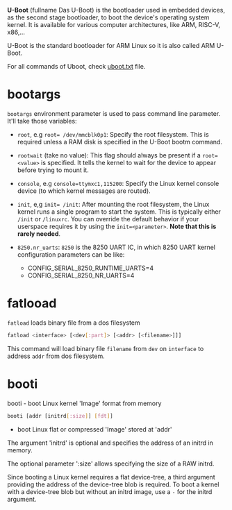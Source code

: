 **U-Boot** (fullname Das U-Boot) is the bootloader used in embedded devices, as the second stage bootloader, to boot the device's operating system kernel. It is available for various computer architectures, like ARM, RISC-V, x86,...

U-Boot is the standard bootloader for ARM Linux so it is also called ARM U-Boot.

For all commands of Uboot, check [uboot.txt](uboot.txt) file.
# bootargs
``bootargs`` environment parameter is used to pass command line parameter. It'll take those variables:
* ``root``, e.g ``root=	/dev/mmcblk0p1``: Specify the root filesystem. This is required unless a RAM disk is specified in the U-Boot bootm command.
* ``rootwait`` (take no value): This flag should always be present if a ``root=<value>`` is specified. It tells the kernel to wait for the device to appear before trying to mount it.
* ``console``, e.g ``console=ttymxc1,115200``: Specify the Linux kernel console device (to which kernel messages are routed).
* ``init``, e,g ``init=	/init``: After mounting the root filesystem, the Linux kernel runs a single program to start the system. This is typically either ``/init`` or ``/linuxrc``. You can override the default behavior if your userspace requires it by using the ``init=<parameter>``. **Note that this is rarely needed**.

* ``8250.nr_uarts``: ``8250`` is the 8250 UART IC, in which 8250 UART kernel configuration parameters can be like:
	* CONFIG_SERIAL_8250_RUNTIME_UARTS=4 
	* CONFIG_SERIAL_8250_NR_UARTS=4 

# fatlooad

``fatload`` loads binary file from a dos filesystem

```sh
fatload <interface> [<dev[:part]> [<addr> [<filename>]]]
```

This command will load binary file ``filename`` from ``dev`` on ``interface`` to address ``addr`` from dos filesystem.

# booti

booti - boot Linux kernel 'Image' format from memory

```sh
booti [addr [initrd[:size]] [fdt]]
```
- boot Linux flat or compressed 'Image' stored at 'addr'

The argument 'initrd' is optional and specifies the address	of an initrd in memory. 

The optional parameter ':size' allows specifying the size of a RAW initrd.

Since booting a Linux kernel requires a flat device-tree, a third argument providing the address of the device-tree blob is required. To boot a kernel with a device-tree blob but without an initrd image, use a ``-`` for the initrd argument.